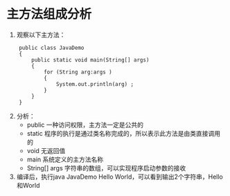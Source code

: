 # 主方法组成分析
1. 观察以下主方法：
```
	public class JavaDemo
	{
		public static void main(String[] args)
		{
			for (String arg:args )
			{
				System.out.println(arg) ;
			}
		}
	}
```
2. 分析：
    - public 一种访问权限，主方法一定是公共的
    - static 程序的执行是通过类名称完成的，所以表示此方法是由类直接调用的
    - void 无返回值
    - main 系统定义的主方法名称
    - String[] args 字符串的数组，可以实现程序启动参数的接收
3. 编译后，执行java JavaDemo Hello World，可以看到输出2个字符串，Hello和World
